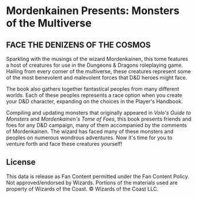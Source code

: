 # Mordenkainen Presents: Monsters of the Multiverse

## FACE THE DENIZENS OF THE COSMOS

Sparkling with the musings of the wizard Mordenkainen, this tome features a host of creatures for use in the Dungeons & Dragons roleplaying game. Hailing from every corner of the multiverse, these creatures represent some of the most benevolent and malevolent forces that D&D heroes might face.

The book also gathers together fantastical peoples from many different worlds. Each of these peoples represents a race option when you create your D&D character, expanding on the choices in the Player's Handbook.

Compiling and updating monsters that originally appeared in *Volo's Guide to Monsters* and *Mordenkainen's Tome of Foes*, this book presents friends and foes for any D&D campaign, many of them accompanied by the comments of Mordenkainen. The wizard has faced many of these monsters and peoples on numerous wondrous adventures. Now it's time for you to venture forth and face these creatures yourself!

## License

This data is release as Fan Content permitted under the Fan Content Policy. Not approved/endorsed by Wizards. Portions of the materials used are property of Wizards of the Coast. © Wizards of the Coast LLC.
